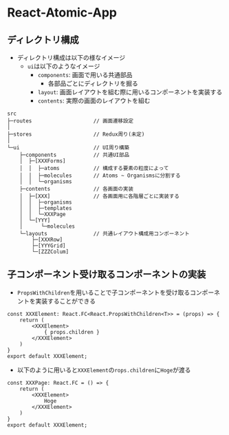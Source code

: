 # React-Atomic-App

## ディレクトリ構成

* ディレクトリ構成は以下の様なイメージ
    * `ui`は以下のようなイメージ
        * `components`: 画面で用いる共通部品
            * 各部品ごとにディレクトリを掘る
        * `layout`: 画面レイアウトを組む際に用いるコンポーネントを実装する
        * `contents`: 実際の画面のレイアウトを組む

```
src
├─routes                    // 画面遷移設定
│
├─stores                    // Redux周り(未定)
│
└─ui                        // UI周り構築
    ├─components            // 共通UI部品
    │  ├─[XXXForms]
    │  │  ├─atoms           // 構成する要素の粒度によって
    │  │  ├─molecules       // Atoms ~ Organismsに分割する
    │  │  └─organisms
    ├─contents              // 各画面の実装
    │  ├─[XXX]              // 各画面用に各階層ごとに実装する
    │  │  ├─organisms
    │  │  ├─templates
    │  │  └─XXXPage
    │  └─[YYY]
    │      └─molecules
    └─layouts               // 共通レイアウト構成用コンポーネント
        ├─[XXXRow]
        ├─[YYYGrid]
        └─[ZZZColum]
```

## 子コンポーネント受け取るコンポーネントの実装

* `PropsWithChildren`を用いることで子コンポーネントを受け取るコンポーネントを実装することができる

```tsx
const XXXElement: React.FC<React.PropsWithChildren<T>> = (props) => {
    return (
        <XXXElement>
            { props.children }
        </XXXElement>
    )
}
export default XXXElement;
```

* 以下のように用いると`XXXElement`の`rops.children`に`Hoge`が渡る
```tsx
const XXXPage: React.FC = () => {
    return (
        <XXXElement>
            Hoge
        </XXXElement>
    )
}
export default XXXElement;
```